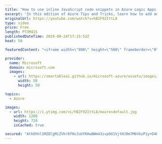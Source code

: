 ```yaml
---
title: "How to use inline JavaScript code snippets in Azure Logic Apps | Azure Tips and Tricks"
excerpt: "In this edition of Azure Tips and Tricks, learn how to add and run JavaScript code snippets by using inline code in Azure Logic Apps. Inline JavaScript code snippets enables you to have actions in your Logic App with custom code to build custom conditions and data manipulations.    For more tips and"
originalUrl: https://youtube.com/watch?v=hB2F92IttL8
type: video
price: Free
length: PT3M41S
publishedDateTime: 2019-09-24T17:15:52Z
heat: 50

featuredContent: "<iframe width=\"800\" height=\"500\" frameborder=\"0\" src=\"https://www.youtube.com/embed/hB2F92IttL8\" allow=\"accelerometer; autoplay; encrypted-media; gyroscope; picture-in-picture\" allowfullscreen></iframe>"

provider:
  name: Microsoft
  domain: microsoft.com
  images:
    - url: https://smartableai.github.io/microsoft-azure/assets/images/organizations/microsoft.com-50x50.jpg
      width: 50
      height: 50

topics:
  - Azure

images:
  - url: https://i.ytimg.com/vi/hB2F92IttL8/maxresdefault.jpg
    width: 1280
    height: 720
    isCached: true

secured: "AtkOhhl1MZECgMiZVhrDfHsJuUYKHwBWm43ivpbO1VjtHJ0m7M6VkzP1y+D4Hu/L4pIqIedilsFXSrFNOxdeDpKbwVx2LlVcyTnvwZVYav5RhMEGXn3DlVgCGT4MjDlGfGBQsyYJ9lICrD/ujBOacCvziYUCziJevAJZt5v0GSvTxAtzYgFFe8zoA9gtxn4jp7YwPVXV5Wdp+Re2H1rDehhTPEV6lNCHX/Fyx96Z2XYSXUP742/8nDsTHlAZawwk1o3akBASnU/rhEBwBISAIy3rqjZ4Wa6ypdwGZTIBGSv3piRxxDqkIdYFq611+SCfay67mJSuP5wIdTwZ68P8jQw0sGac8RCjv0EiBt4X2G26yPm5Fb3Ufy5U06NiJ6XzNyRbQYjNdQyIfSb5a+z03B2nIKz78nJqnBPOYpVg0sU=;CiAJBmUAcV1KddDYMwHczQ=="
---
```


